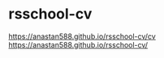 # rsschool-cv
https://anastan588.github.io/rsschool-cv/cv
https://anastan588.github.io/rsschool-cv/
